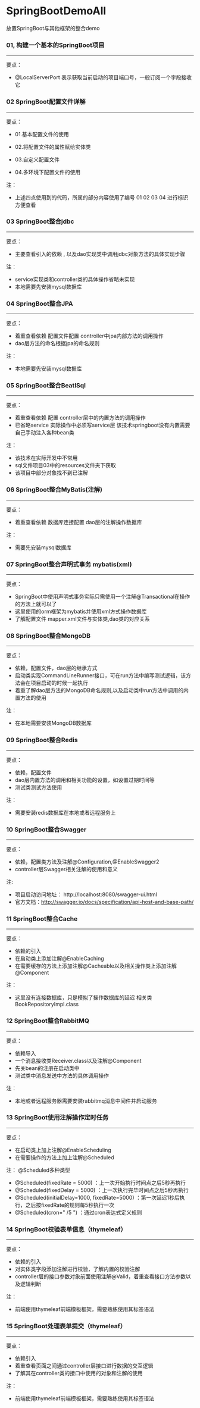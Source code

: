 # SpringBootDemoAll
放置SpringBoot与其他框架的整合demo

### 01, 构建一个基本的SpringBoot项目
---
要点：
* @LocalServerPort 表示获取当前启动的项目端口号，一般订阅一个字段接收它

### 02 SpringBoot配置文件详解
---
要点：
* 01.基本配置文件的使用

* 02.将配置文件的属性赋给实体类

* 03.自定义配置文件

* 04.多环境下配置文件的使用

注：
* 上述四点使用到的代码，所属的部分内容使用了编号 01 02 03 04 进行标识  方便查看

### 03 SpringBoot整合jdbc
---
要点：
* 主要查看引入的依赖 , 以及dao实现类中调用jdbc对象方法的具体实现步骤

注：
* service实现类和controller类的具体操作省略未实现
* 本地需要先安装mysql数据库

### 04 SpringBoot整合JPA
---
要点：
* 着重查看依赖 配置文件配置 controller中jpa内部方法的调用操作
* dao层方法的命名根据jpa的命名规则

注：
* 本地需要先安装mysql数据库

### 05 SpringBoot整合BeatlSql
---
要点：
* 着重查看依赖 配置 controller层中的内置方法的调用操作  
* 已省略service 实际操作中必须写service层 该技术springboot没有内置需要自己手动注入各种bean类 

注：
* 该技术在实际开发中不常用
* sql文件项目03中的resources文件夹下获取
* 该项目中部分对象找不到已注解

### 06 SpringBoot整合MyBatis(注解)
---
要点：
* 着重查看依赖 数据库连接配置 dao层的注解操作数据库

注：
* 需要先安装mysql数据库

### 07 SpringBoot整合声明式事务 mybatis(xml)
---
要点：
* SpringBoot中使用声明式事务实际只需使用一个注解@Transactional在操作的方法上就可以了  
* 这里使用的orm框架为mybatis并使用xml方式操作数据库 
* 了解配置文件 mapper.xml文件与实体类,dao类的对应关系

### 08 SpringBoot整合MongoDB
---
要点：
* 依赖，配置文件，dao层的继承方式
* 启动类实现CommandLineRunner接口，可在run方法中编写测试逻辑，该方法会在项目启动的时候一起执行
* 着重了解dao层方法的MongoDB命名规则,以及启动类中run方法中调用的内置方法的使用

注：
* 在本地需要安装MongoDB数据库

### 09 SpringBoot整合Redis
---
要点：
* 依赖，配置文件
* dao层内置方法的调用和相关功能的设置，如设置过期时间等
* 测试类测试方法使用

注：
* 需要安装redis数据库在本地或者远程服务上

### 10 SpringBoot整合Swagger
---
要点：
* 依赖，配置类方法及注解@Configuration,@EnableSwagger2
* controller层Swagger相关注解的使用和意义

注:
* 项目启动访问地址： http://localhost:8080/swagger-ui.html
* 官方文档：http://swagger.io/docs/specification/api-host-and-base-path/

### 11 SpringBoot整合Cache
---
要点：
* 依赖的引入 
* 在启动类上添加注解@EnableCaching
* 在需要缓存的方法上添加注解@Cacheable以及相关操作类上添加注解@Component

注：
* 这里没有连接数据库，只是模拟了操作数据库的延迟 相关类BookRepositoryImpl.class

### 12 SpringBoot整合RabbitMQ
---
要点：
* 依赖导入
* 一个消息接收类Receiver.class以及注解@Component
* 先关bean的注册在启动类中
* 测试类中消息发送中方法的具体调用操作

注：
* 本地或者远程服务器需要安装rabbitmq消息中间件并启动服务

### 13 SpringBoot使用注解操作定时任务
---
要点：
* 在启动类上加上注解@EnableScheduling
* 在需要操作的方法上加上注解@Scheduled

注：
@Scheduled多种类型
* @Scheduled(fixedRate = 5000) ：上一次开始执行时间点之后5秒再执行
* @Scheduled(fixedDelay = 5000) ：上一次执行完毕时间点之后5秒再执行
* @Scheduled(initialDelay=1000, fixedRate=5000) ：第一次延迟1秒后执行，之后按fixedRate的规则每5秒执行一次
* @Scheduled(cron=" /5 ") ：通过cron表达式定义规则

### 14 SpringBoot校验表单信息（thymeleaf）
---
要点：
* 依赖的引入
* 对实体类字段添加注解进行校验，了解内置的校验注解
* controller层的接口参数对象前面使用注解@Valid，着重查看接口方法参数以及逻辑判断

注：
* 前端使用thymeleaf前端模板框架，需要熟练使用其标签语法

### 15 SpringBoot处理表单提交（thymeleaf）
---
要点：
* 依赖引入
* 着重查看页面之间通过controller层接口进行数据的交互逻辑
* 了解其在controller类的接口中使用的对象和注解的使用

注：
* 前端使用thymeleaf前端模板框架，需要熟练使用其标签语法
